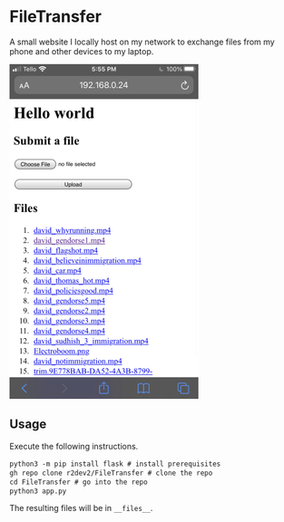 # FileTransfer

A small website I locally host on my network to exchange files from my phone and other devices to my laptop.

![iphone demo](./demo.png)

## Usage

Execute the following instructions.

```
python3 -m pip install flask # install prerequisites
gh repo clone r2dev2/FileTransfer # clone the repo
cd FileTransfer # go into the repo
python3 app.py
```

The resulting files will be in `__files__`.
